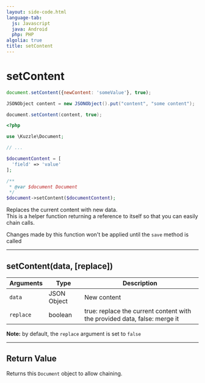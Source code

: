 ```yaml
---
layout: side-code.html
language-tab:
  js: Javascript
  java: Android
  php: PHP
algolia: true
title: setContent
---
```


# setContent

```js
document.setContent({newContent: 'someValue'}, true);
```

```java
JSONObject content = new JSONObject().put("content", "some content");

document.setContent(content, true);
```

```php
<?php

use \Kuzzle\Document;

// ...

$documentContent = [
  'field' => 'value'
];

/**
 * @var $document Document
 */
$document->setContent($documentContent);
```

Replaces the current content with new data.  
This is a helper function returning a reference to itself so that you can easily chain calls.

<aside class="notice">
Changes made by this function won't be applied until the <code>save</code> method is called
</aside>

---

## setContent(data, [replace])

| Arguments | Type | Description |
|---------------|---------|----------------------------------------|
| ``data`` | JSON Object | New content |
| ``replace`` | boolean | true: replace the current content with the provided data, false: merge it |

**Note:** by default, the ``replace`` argument is set to ``false``

---

## Return Value

Returns this `Document` object to allow chaining.
